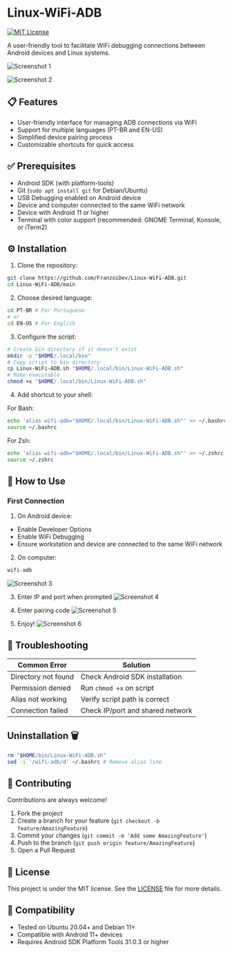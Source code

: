 # Linux-WiFi-ADB

[![MIT License](https://img.shields.io/badge/License-MIT-green.svg)](https://choosealicense.com/licenses/mit/)

A user-friendly tool to facilitate WiFi debugging connections between Android devices and Linux systems.

![Screenshot 1](screenshots/homepage.png)

![Screenshot 2](screenshots/1.png)

## 📋 Features
- User-friendly interface for managing ADB connections via WiFi
- Support for multiple languages (PT-BR and EN-US)
- Simplified device pairing process
- Customizable shortcuts for quick access

## ✅ Prerequisites
- Android SDK (with platform-tools)
- Git (`sudo apt install git` for Debian/Ubuntu)
- USB Debugging enabled on Android device
- Device and computer connected to the same WiFi network
- Device with Android 11 or higher
- Terminal with color support (recommended: GNOME Terminal, Konsole, or iTerm2)

## ⚙️ Installation
1. Clone the repository:
```bash
git clone https://github.com/FranzoiDev/Linux-WiFi-ADB.git
cd Linux-WiFi-ADB/main
```

2. Choose desired language:
```bash
cd PT-BR # For Portuguese
# or
cd EN-US # For English
```

3. Configure the script:
```bash
# Create bin directory if it doesn't exist
mkdir -p "$HOME/.local/bin"
# Copy script to bin directory
cp Linux-WiFi-ADB.sh "$HOME/.local/bin/Linux-WiFi-ADB.sh"
# Make executable
chmod +x "$HOME/.local/bin/Linux-WiFi-ADB.sh"
```

4. Add shortcut to your shell:

For Bash:
```bash
echo 'alias wifi-adb="$HOME/.local/bin/Linux-WiFi-ADB.sh"' >> ~/.bashrc
source ~/.bashrc
```
For Zsh:
```bash
echo 'alias wifi-adb="$HOME/.local/bin/Linux-WiFi-ADB.sh"' >> ~/.zshrc
source ~/.zshrc
```

## 🚀 How to Use

### First Connection
1. On Android device:
- Enable Developer Options
- Enable WiFi Debugging
- Ensure workstation and device are connected to the same WiFi network

2. On computer:
```bash
wifi-adb
```
![Screenshot 3](screenshots/homepage.png)


3. Enter IP and port when prompted
![Screenshot 4](screenshots/1.png)

4. Enter pairing code
![Screenshot 5](screenshots/2.png)

5. Enjoy!
![Screenshot 6](screenshots/3.png)


## 🔧 Troubleshooting
| Common Error        | Solution                         |
|---------------------|----------------------------------|
| Directory not found | Check Android SDK installation   |
| Permission denied   | Run `chmod +x` on script         |
| Alias not working   | Verify script path is correct    |
| Connection failed   | Check IP/port and shared network |

## Uninstallation 🗑️
```bash
rm "$HOME/bin/Linux-WiFi-ADB.sh"
sed -i '/wifi-adb/d' ~/.bashrc # Remove alias line
```

## 🤝 Contributing
Contributions are always welcome!
1. Fork the project
2. Create a branch for your feature (`git checkout -b feature/AmazingFeature`)
3. Commit your changes (`git commit -m 'Add some AmazingFeature'`)
4. Push to the branch (`git push origin feature/AmazingFeature`)
5. Open a Pull Request

## 📄 License
This project is under the MIT license. See the [LICENSE](LICENSE) file for more details.

## 📱 Compatibility
- Tested on Ubuntu 20.04+ and Debian 11+
- Compatible with Android 11+ devices
- Requires Android SDK Platform Tools 31.0.3 or higher